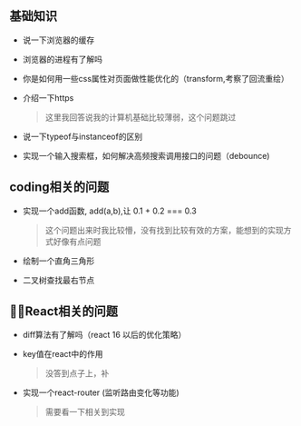 
## 基础知识

- 说一下浏览器的缓存
- 浏览器的进程有了解吗
- 你是如何用一些css属性对页面做性能优化的（transform,考察了回流重绘）
- 介绍一下https
  
  > 这里我回答说我的计算机基础比较薄弱，这个问题跳过
- 说一下typeof与instanceof的区别
- 实现一个输入搜索框，如何解决高频搜索调用接口的问题（debounce)

## coding相关的问题

- 实现一个add函数, add(a,b),让 0.1 + 0.2 === 0.3

  > 这个问题出来时我比较懵，没有找到比较有效的方案，能想到的实现方式好像有点问题

- 绘制一个直角三角形 
- 二叉树查找最右节点

## React相关的问题

- diff算法有了解吗（react 16 以后的优化策略）

- key值在react中的作用

  > 没答到点子上，补

- 实现一个react-router (监听路由变化等功能)

  > 需要看一下相关到实现